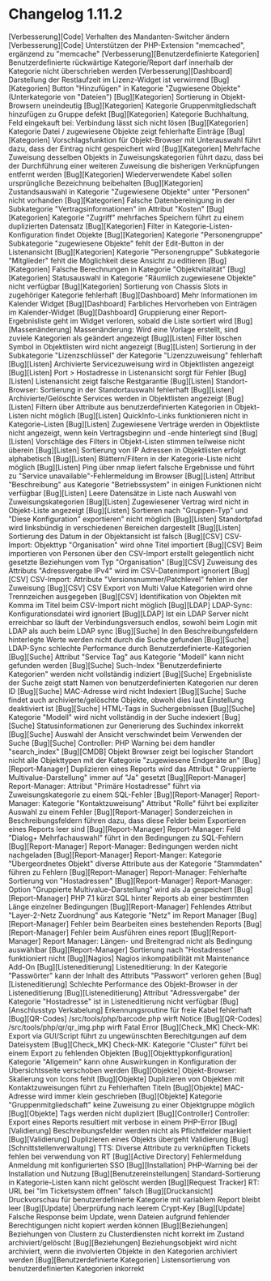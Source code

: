 # Changelog 1.11.2

[Verbesserung][Code]                            Verhalten des Mandanten-Switcher ändern
[Verbesserung][Code]                            Unterstützen der PHP-Extension "memcached", ergänzend zu "memcache"
[Verbesserung][Benutzerdefinierte Kategorien]   Benutzerdefinierte rückwärtige Kategorie/Report darf innerhalb der Kategorie nicht überschrieben werden
[Verbesserung][Dashboard]                       Darstellung der Restlaufzeit im Lizenz-Widget ist verwirrend
[Bug][Kategorien]                               Button "Hinzufügen" in Kategorie "Zugwiesene Objekte" (Unterkategorie von "Dateien")
[Bug][Kategorien]                               Sortierung in Objekt-Browsern uneindeutig
[Bug][Kategorien]                               Kategorie Gruppenmitgliedschaft hinzufügen zu Gruppe defekt
[Bug][Kategorien]                               Kategorie Buchhaltung, Feld eingekauft bei: Verbindung lässt sich nicht lösen
[Bug][Kategorien]                               Kategorie Datei / zugewiesene Objekte zeigt fehlerhafte Einträge
[Bug][Kategorien]                               Vorschlagsfunktion für Objekt-Browser mit Unterauswahl führt dazu, dass der Eintrag nicht gespeichert wird
[Bug][Kategorien]                               Mehrfache Zuweisung desselben Objekts in Zuweisungskategorien führt dazu, dass bei der Durchführung einer weiteren Zuweisung die bisherigen Verknüpfungen entfernt werden
[Bug][Kategorien]                               Wiederverwendete Kabel sollen ursprüngliche Bezeichnung beibehalten
[Bug][Kategorien]                               Zustandsauswahl in Kategorie "Zugewiesene Objekte" unter "Personen" nicht vorhanden
[Bug][Kategorien]                               Falsche Datenbereinigung in der Subkategorie "Vertragsinformationen" im Attribut "Kosten"
[Bug][Kategorien]                               Kategorie "Zugriff" mehrfaches Speichern führt zu einem duplizierten Datensatz
[Bug][Kategorien]                               Filter in Kategorie-Listen-Konfiguration findet Objekte
[Bug][Kategorien]                               Kategorie "Personengruppe" Subkategorie "zugewiesene Objekte" fehlt der Edit-Button in der Listenansicht
[Bug][Kategorien]                               Kategorie "Personengruppe" Subkategorie "Mitglieder" fehlt die Möglichkeit diese Ansicht zu editieren
[Bug][Kategorien]                               Falsche Berechnungen in Kategorie "Objektvitalität"
[Bug][Kategorien]                               Statusauswahl in Kategorie "Räumlich zugewiesene Objekte" nicht verfügbar
[Bug][Kategorien]                               Sortierung von Chassis Slots in zugehöriger Kategorie fehlerhaft
[Bug][Dashboard]                                Mehr Informationen im Kalender Widget
[Bug][Dashboard]                                Farbliches Hervorheben von Einträgen im Kalender-Widget
[Bug][Dashboard]                                Gruppierung einer Report-Ergebnisliste geht im Widget verloren, sobald die Liste sortiert wird
[Bug][Massenänderung]                           Massenänderung: Wird eine Vorlage erstellt, sind zuviele Kategorien als geändert angezeigt
[Bug][Listen]                                   Filter löschen Symbol in Objektlisten wird nicht angezeigt
[Bug][Listen]                                   Sortierung in der Subkategorie "Lizenzschlüssel" der Kategorie "Lizenzzuweisung" fehlerhaft
[Bug][Listen]                                   Archivierte Servicezuweisung wird in Objektlisten angezeigt
[Bug][Listen]                                   Port > Hostadresse in Listenansicht sorgt für Fehler
[Bug][Listen]                                   Listenansicht zeigt falsche Restgarantie
[Bug][Listen]                                   Standort-Browser: Sortierung in der Standortauswahl fehlerhaft
[Bug][Listen]                                   Archivierte/Gelöschte Services werden in Objektlisten angezeigt
[Bug][Listen]                                   Filtern über Attribute aus benutzerdefinierten Kategorien in Objekt-Listen nicht möglich
[Bug][Listen]                                   QuickInfo-Links funktionieren nicht in Kategorie-Listen
[Bug][Listen]                                   Zugewiesene Verträge werden in Objektliste nicht angezeigt, wenn kein Vertragsbeginn und -ende hinterlegt sind
[Bug][Listen]                                   Vorschläge des Filters in Objekt-Listen stimmen teilweise nicht überein
[Bug][Listen]                                   Sortierung von IP Adressen in Objektlisten erfolgt alphabetisch
[Bug][Listen]                                   Blättern/Filtern in der Kategorie-Liste nicht möglich
[Bug][Listen]                                   Ping über nmap liefert falsche Ergebnisse und führt zu "Service unavailable"-Fehlermeldung im Browser
[Bug][Listen]                                   Attribut "Beschreibung" aus Kategorie "Betriebssystem" in einigen Funktionen nicht verfügbar
[Bug][Listen]                                   Leere Datensätze in Liste nach Auswahl von Zuweisungskategorien
[Bug][Listen]                                   Zugewiesener Vertrag wird nicht in Objekt-Liste angezeigt
[Bug][Listen]                                   Sortieren nach "Gruppen-Typ" und "Diese Konfiguration" exportieren" nicht möglich
[Bug][Listen]                                   Standortpfad wird linksbündig in verschiedenen Bereichen dargestellt
[Bug][Listen]                                   Sortierung des Datum in der Objektansicht ist falsch
[Bug][CSV]                                      CSV-Import: Objekttyp "Organisation" wird ohne Titel importiert
[Bug][CSV]                                      Beim importieren von Personen über den CSV-Import erstellt gelegentlich nicht gesetzte Beziehungen vom Typ "Organisation"
[Bug][CSV]                                      Zuweisung des Attributs "Adressvergabe IPv4" wird im CSV-Datenimport ignoriert
[Bug][CSV]                                      CSV-Import: Attribute "Versionsnummer/Patchlevel" fehlen in der Zuweisung
[Bug][CSV]                                      CSV Export von Multi Value Kategorien wird ohne Trennzeichen ausgegeben
[Bug][CSV]                                      Identifikation von Objekten mit Komma im Titel beim CSV-Import nicht möglich
[Bug][LDAP]                                     LDAP-Sync: Konfigurationsdatei wird ignoriert
[Bug][LDAP]                                     Ist ein LDAP Server nicht erreichbar so läuft der Verbindungsversuch endlos, sowohl beim Login mit LDAP als auch beim LDAP sync
[Bug][Suche]                                    In den Beschreibungsfeldern hinterlegte Werte werden nicht durch die Suche gefunden
[Bug][Suche]                                    LDAP-Sync schlechte Performance durch Benutzerdefinierte-Kategorien
[Bug][Suche]                                    Attribut "Service Tag" aus Kategorie "Modell" kann nicht gefunden werden
[Bug][Suche]                                    Such-Index "Benutzerdefinierte Kategorien" werden nicht vollständig indiziert
[Bug][Suche]                                    Ergebnisliste der Suche zeigt statt Namen von benutzerdefinierten Kategorien nur deren ID
[Bug][Suche]                                    MAC-Adresse wird nicht Indexiert
[Bug][Suche]                                    Suche findet auch archivierte/gelöschte Objekte, obwohl dies laut Einstellung deaktiviert ist
[Bug][Suche]                                    HTML-Tags in Suchergebnissen
[Bug][Suche]                                    Kategorie "Modell" wird nicht vollständig in der Suche indexiert
[Bug][Suche]                                    Statusinformationen zur Generierung des Suchindex inkorrekt
[Bug][Suche]                                    Auswahl der Ansicht verschwindet beim Verwenden der Suche
[Bug][Suche]                                    Controller: PHP Warning bei dem handler "search_index"
[Bug][CMDB]                                     Objekt Browser zeigt bei logischer Standort nicht alle Objekttypen mit der Kategorie "zugewiesene Endgeräte an"
[Bug][Report-Manager]                           Duplizieren eines Reports wird das Attribut " Gruppierte Multivalue-Darstellung" immer auf "Ja" gesetzt
[Bug][Report-Manager]                           Report-Manager: Attribut "Primäre Hostadresse" führt via Zuweisungskategorie zu einem SQL-Fehler
[Bug][Report-Manager]                           Report-Manager: Kategorie "Kontaktzuweisung" Attribut "Rolle" führt bei expliziter Auswahl zu einem Fehler
[Bug][Report-Manager]                           Sonderzeichen in Beschreibungsfeldern führen dazu, dass diese Felder beim Exportieren eines Reports leer sind
[Bug][Report-Manager]                           Report-Manager: Feld "Dialog+ Mehrfachauswahl" führt in den Bedingungen zu SQL-Fehlern
[Bug][Report-Manager]                           Report-Manager: Bedingungen werden nicht nachgeladen
[Bug][Report-Manager]                           Report-Manger: Kategorie "Übergeordnetes Objekt" diverse Attribute aus der Kategorie "Stammdaten" führen zu Fehlern
[Bug][Report-Manager]                           Report-Manager: Fehlerhafte Sortierung von "Hostadressen"
[Bug][Report-Manager]                           Report-Manager: Option "Gruppierte Multivalue-Darstellung" wird als Ja gespeichert
[Bug][Report-Manager]                           PHP 7.1 kürzt SQL hinter Reports ab einer bestimmten Länge einzelner Bedingungen
[Bug][Report-Manager]                           Fehlendes Attribut "Layer-2-Netz Zuordnung" aus Kategorie "Netz" im Report Manager
[Bug][Report-Manager]                           Fehler beim Bearbeiten eines bestehenden Reports
[Bug][Report-Manager]                           Fehler beim  Ausführen eines report
[Bug][Report-Manager]                           Report Manager: Längen- und Breitengrad nicht als Bedingung auswählbar
[Bug][Report-Manager]                           Sortierung nach "Hostadresse" funktioniert nicht
[Bug][Nagios]                                   Nagios inkompatibilität mit Maintenance Add-On
[Bug][Listeneditierung]                         Listeneditierung: In der Kategorie "Passwörter" kann der Inhalt des Attributs "Passwort" verloren gehen
[Bug][Listeneditierung]                         Schlechte Performance des Objekt-Browser in der Listeneditierung
[Bug][Listeneditierung]                         Attribut "Adressvergabe" der Kategorie "Hostadresse" ist in Listeneditierung nicht verfügbar
[Bug][Anschlusstyp Verkabelung]                 Erkennungsroutine für freie Kabel fehlerhaft
[Bug][QR-Codes]                                 /src/tools/php/barcode.php wirft Notice
[Bug][QR-Codes]                                 /src/tools/php/qr/qr_img.php wirft Fatal Error
[Bug][Check_MK]                                 Check-MK: Export via GUI/Script führt zu ungewünschten Berechitgungen auf dem Dateisystem
[Bug][Check_MK]                                 Check-MK: Kategorie "Cluster" führt bei einem Export zu fehlenden Objekten
[Bug][Objekttypkonfiguration]                   Kategorie "Allgemein" kann ohne Auswirkungen in Konfiguration der Übersichtsseite verschoben werden
[Bug][Objekte]                                  Objekt-Browser: Skalierung von Icons fehlt
[Bug][Objekte]                                  Duplizieren von Objekten mit Kontaktzuweisungen führt zu Fehlerhaften Titeln
[Bug][Objekte]                                  MAC-Adresse wird immer klein geschrieben
[Bug][Objekte]                                  Kategorie "Gruppenmitgliedschaft" keine Zuweisung zu einer Objektgruppe möglich
[Bug][Objekte]                                  Tags werden nicht dupliziert
[Bug][Controller]                               Controller: Export eines Reports resultiert mit verbose in einem PHP-Error
[Bug][Validierung]                              Beschreibungsfelder werden nicht als Pflichtfelder markiert
[Bug][Validierung]                              Duplizieren eines Objekts übergeht Validierung
[Bug][Schnittstellenverwaltung]                 TTS: Diverse Attribute zu verknüpften Tickets fehlen bei verwendung von RT
[Bug][Active Directory]                         Fehlermeldung Anmeldung mit konfigurierten SSO
[Bug][Installation]                             PHP-Warning bei der Installation und Nutzung
[Bug][Benutzereinstellungen]                    Standard-Sortierung in Kategorie-Listen kann nicht gelöscht werden
[Bug][Request Tracker]                          RT: URL bei "Im Ticketsystem öffnen" falsch
[Bug][Druckansicht]                             Druckvorschau für benutzerdefinierte Kategorie mit variablem Report bleibt leer
[Bug][Update]                                   Überprüfung nach leerem Crypt-Key
[Bug][Update]                                   Falsche Response beim Update, wenn Dateien aufgrund fehlender Berechtigungen nicht kopiert werden können
[Bug][Beziehungen]                              Beziehungen von Clustern zu Clusterdiensten nicht korrekt im Zustand archiviert/gelöscht
[Bug][Beziehungen]                              Beziehungsobjekt wird nicht archiviert, wenn die involvierten Objekte in den Kategorien archiviert werden
[Bug][Benutzerdefinierte Kategorien]            Listensortierung von benutzerdefinierten Kategorien inkorrekt
